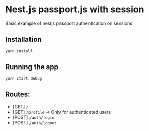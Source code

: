 # Nest.js passport.js with session

Basic example of nestjs passport authentication on sessions

## Installation

```bash
yarn install
```

## Running the app

```bash
yarn start:debug
```

## Routes:

- [GET] `/`
- [GET] `/profile` -> Only for authenticated users
- [POST] `/auth/login`
- [POST] `/auth/logout`
